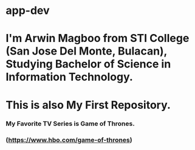 # app-dev
# I'm Arwin Magboo from STI College (San Jose Del Monte, Bulacan), Studying Bachelor of Science in Information Technology. 
# This is also My First Repository.



### **My Favorite TV Series is Game of Thrones.**
### (https://www.hbo.com/game-of-thrones)
